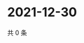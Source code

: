# 2021-12-30

共 0 条

<!-- BEGIN WEIBO -->
<!-- 最后更新时间 Thu Dec 30 2021 05:10:34 GMT+0800 (China Standard Time) -->

<!-- END WEIBO -->
